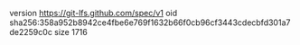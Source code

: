 version https://git-lfs.github.com/spec/v1
oid sha256:358a952b8942ce4fbe6e769f1632b66f0cb96cf3443cdecbfd301a7de2259c0c
size 1716
